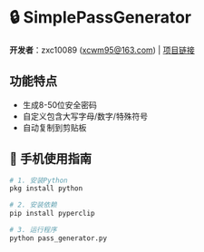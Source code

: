 # 🔒 SimplePassGenerator 
**开发者**：zxc10089 (xcwm95@163.com) | [项目链接](https://github.com/zxc10089/SimplePassGenerator)

## 功能特点
- 生成8-50位安全密码
- 自定义包含大写字母/数字/特殊符号
- 自动复制到剪贴板

## 📱 手机使用指南
```bash
# 1. 安装Python
pkg install python

# 2. 安装依赖
pip install pyperclip

# 3. 运行程序
python pass_generator.py